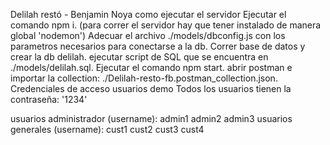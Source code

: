 Delilah restó - Benjamin Noya
como ejecutar el servidor
Ejecutar el comando npm i. (para correr el servidor hay que tener instalado de manera global 'nodemon')
Adecuar el archivo ./models/dbconfig.js con los parametros necesarios para conectarse a la db.
Correr base de datos y crear la db delilah.
ejecutar script de SQL que se encuentra en ./models/delilah.sql.
Ejecutar el comando npm start.
abrir postman e importar la collection: ./Delilah-resto-fb.postman_collection.json.
Credenciales de acceso usuarios demo
Todos los usuarios tienen la contraseña: '1234'

usuarios administrador (username):
admin1
admin2
admin3
usuarios generales (username):
cust1
cust2
cust3
cust4
